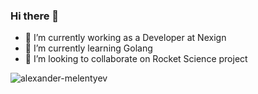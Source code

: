 ### Hi there 👋

- 🔭 I’m currently working as a Developer at Nexign
- 🌱 I’m currently learning Golang
- 👯 I’m looking to collaborate on Rocket Science project

<p>&nbsp;<img align="left" src="https://github-readme-stats.vercel.app/api?username=alexander-melentyev&show_icons=true&hide_title=true" alt="alexander-melentyev" /></p>

<!--
**alexander-melentyev/alexander-melentyev** is a ✨ _special_ ✨ repository because its `README.md` (this file) appears on your GitHub profile.

Here are some ideas to get you started:

- 👯 I’m looking to collaborate on ...
- 🤔 I’m looking for help with ...
- 💬 Ask me about ...
- 📫 How to reach me: ...
- 😄 Pronouns: ...
- ⚡ Fun fact: ...
-->
